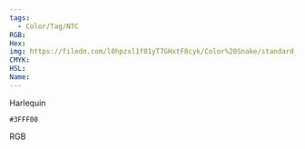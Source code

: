 ```yaml
---
tags:
  - Color/Tag/NTC
RGB:
Hex:
img: https://filedn.com/l0hpzxl1f01yT7GHxtF8cyk/Color%20Snake/standard_csv_to_svg/3FFF00.svg
CMYK:
HSL:
Name:
---
```

Harlequin
```palette
#3FFF00
```
RGB
